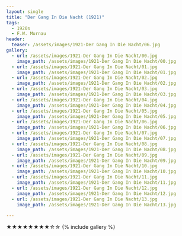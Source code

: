 ```yaml
---
layout: single
title: "Der Gang In Die Nacht (1921)"
tags:
  - 1920s 
  - F.W. Murnau
header:
  teaser: /assets/images/1921-Der Gang In Die Nacht/06.jpg
gallery:
  - url: /assets/images/1921-Der Gang In Die Nacht/00.jpg
    image_path: /assets/images/1921-Der Gang In Die Nacht/00.jpg  
  - url: /assets/images/1921-Der Gang In Die Nacht/01.jpg
    image_path: /assets/images/1921-Der Gang In Die Nacht/01.jpg
  - url: /assets/images/1921-Der Gang In Die Nacht/02.jpg
    image_path: /assets/images/1921-Der Gang In Die Nacht/02.jpg
  - url: /assets/images/1921-Der Gang In Die Nacht/03.jpg
    image_path: /assets/images/1921-Der Gang In Die Nacht/03.jpg
  - url: /assets/images/1921-Der Gang In Die Nacht/04.jpg
    image_path: /assets/images/1921-Der Gang In Die Nacht/04.jpg
  - url: /assets/images/1921-Der Gang In Die Nacht/05.jpg
    image_path: /assets/images/1921-Der Gang In Die Nacht/05.jpg
  - url: /assets/images/1921-Der Gang In Die Nacht/06.jpg
    image_path: /assets/images/1921-Der Gang In Die Nacht/06.jpg
  - url: /assets/images/1921-Der Gang In Die Nacht/07.jpg
    image_path: /assets/images/1921-Der Gang In Die Nacht/07.jpg
  - url: /assets/images/1921-Der Gang In Die Nacht/08.jpg
    image_path: /assets/images/1921-Der Gang In Die Nacht/08.jpg
  - url: /assets/images/1921-Der Gang In Die Nacht/09.jpg
    image_path: /assets/images/1921-Der Gang In Die Nacht/09.jpg
  - url: /assets/images/1921-Der Gang In Die Nacht/10.jpg
    image_path: /assets/images/1921-Der Gang In Die Nacht/10.jpg
  - url: /assets/images/1921-Der Gang In Die Nacht/11.jpg
    image_path: /assets/images/1921-Der Gang In Die Nacht/11.jpg
  - url: /assets/images/1921-Der Gang In Die Nacht/12.jpg
    image_path: /assets/images/1921-Der Gang In Die Nacht/12.jpg
  - url: /assets/images/1921-Der Gang In Die Nacht/13.jpg
    image_path: /assets/images/1921-Der Gang In Die Nacht/13.jpg
 
---
```

★★★★★★★★☆☆
{% include gallery %}
